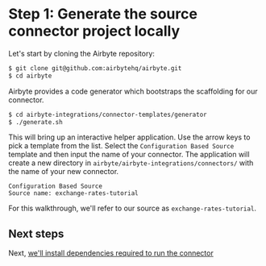 # Step  1: Generate the source connector project locally

Let's start by cloning the Airbyte repository:

```bash
$ git clone git@github.com:airbytehq/airbyte.git
$ cd airbyte
```

Airbyte provides a code generator which bootstraps the scaffolding for our connector.

```bash
$ cd airbyte-integrations/connector-templates/generator
$ ./generate.sh
```

This will bring up an interactive helper application. Use the arrow keys to pick a template from the list. Select the `Configuration Based Source` template and then input the name of your connector. The application will create a new directory in `airbyte/airbyte-integrations/connectors/` with the name of your new connector.

```
Configuration Based Source
Source name: exchange-rates-tutorial
```

For this walkthrough, we'll refer to our source as `exchange-rates-tutorial`.

## Next steps

Next, [we'll install dependencies required to run the connector](2-install-dependencies.md)